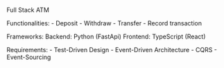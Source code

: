 Full Stack ATM

Functionalities:
    - Deposit
    - Withdraw
    - Transfer
    - Record transaction

Frameworks:
    Backend: Python (FastApi)
    Frontend: TypeScript (React)

Requirements:
    - Test-Driven Design
    - Event-Driven Architecture
    - CQRS
    - Event-Sourcing
